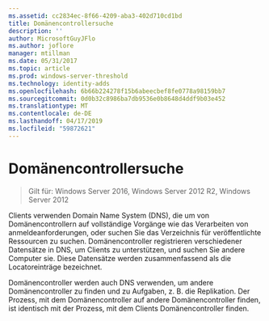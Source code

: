 ```yaml
---
ms.assetid: cc2834ec-8f66-4209-aba3-402d710cd1bd
title: Domänencontrollersuche
description: ''
author: MicrosoftGuyJFlo
ms.author: joflore
manager: mtillman
ms.date: 05/31/2017
ms.topic: article
ms.prod: windows-server-threshold
ms.technology: identity-adds
ms.openlocfilehash: 6b66b224278f15b6abeecbef8fe0778a98159bb7
ms.sourcegitcommit: 0d0b32c8986ba7db9536e0b8648d4ddf9b03e452
ms.translationtype: MT
ms.contentlocale: de-DE
ms.lasthandoff: 04/17/2019
ms.locfileid: "59872621"
---
```

# <a name="domain-controller-location"></a>Domänencontrollersuche

>Gilt für: Windows Server 2016, Windows Server 2012 R2, Windows Server 2012

Clients verwenden Domain Name System (DNS), die um von Domänencontrollern auf vollständige Vorgänge wie das Verarbeiten von anmeldeanforderungen, oder suchen Sie das Verzeichnis für veröffentlichte Ressourcen zu suchen. Domänencontroller registrieren verschiedener Datensätze in DNS, um Clients zu unterstützen, und suchen Sie andere Computer sie. Diese Datensätze werden zusammenfassend als die Locatoreinträge bezeichnet.  
  
Domänencontroller werden auch DNS verwenden, um andere Domänencontroller zu finden und zu Aufgaben, z. B. die Replikation. Der Prozess, mit dem Domänencontroller auf andere Domänencontroller finden, ist identisch mit der Prozess, mit dem Clients Domänencontroller finden.  
  


